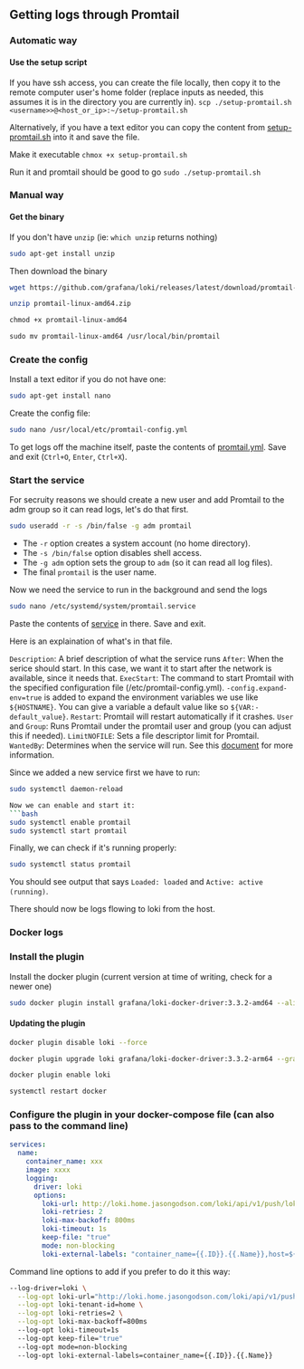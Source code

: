 ## Getting logs through Promtail

### Automatic way

#### Use the setup script
If you have ssh access, you can create the file locally, then copy it to the remote computer user's home folder (replace inputs as needed, this assumes it is in the directory you are currently in).
`scp ./setup-promtail.sh <username>>@<host_or_ip>:~/setup-promtail.sh`

Alternatively, if you have a text editor you can copy the content from [setup-promtail.sh](setup-promtail.sh) into it and save the file.

Make it executable
`chmox +x setup-promtail.sh`

Run it and promtail should be good to go
`sudo ./setup-promtail.sh`

### Manual way

#### Get the binary

If you don't have `unzip` (ie: `which unzip` returns nothing)
```bash
sudo apt-get install unzip
```

Then download the binary
```bash
wget https://github.com/grafana/loki/releases/latest/download/promtail-linux-amd64.zip

unzip promtail-linux-amd64.zip

chmod +x promtail-linux-amd64

sudo mv promtail-linux-amd64 /usr/local/bin/promtail
```

### Create the config

Install a text editor if you do not have one:
```bash
sudo apt-get install nano
```

Create the config file:
```bash
sudo nano /usr/local/etc/promtail-config.yml
```

To get logs off the machine itself, paste the contents of [promtail.yml](./promtail.yml). Save and exit (`Ctrl+O`, `Enter`, `Ctrl+X`).

### Start the service

For secruity reasons we should create a new user and add Promtail to the adm group so it can read logs, let's do that first.
```bash
sudo useradd -r -s /bin/false -g adm promtail
```

- The `-r` option creates a system account (no home directory).
- The `-s /bin/false` option disables shell access.
- The `-g adm` option sets the group to `adm` (so it can read all log files).
- The final `promtail` is the user name.


Now we need the service to run in the background and send the logs
```bash
sudo nano /etc/systemd/system/promtail.service
```

Paste the contents of [service](./service) in there. Save and exit.

Here is an explaination of what's in that file.


`Description`: A brief description of what the service runs
`After`: When the serice should start. In this case, we want it to start after the network is available, since it needs that.
`ExecStart`: The command to start Promtail with the specified configuration file (/etc/promtail-config.yml). `-config.expand-env=true` is added to expand the environment variables we use like `${HOSTNAME}`. You can give a variable a default value like so `${VAR:-default_value}`.
`Restart`: Promtail will restart automatically if it crashes.
`User` and `Group`: Runs Promtail under the promtail user and group (you can adjust this if needed).
`LimitNOFILE`: Sets a file descriptor limit for Promtail.
`WantedBy`: Determines when the service will run. See this [document](./../docs/system-service-wantedby.md) for more information.

Since we added a new service first we have to run:
```bash
sudo systemctl daemon-reload

Now we can enable and start it:
```bash
sudo systemctl enable promtail
sudo systemctl start promtail
```

Finally, we can check if it's running properly:
```bash
sudo systemctl status promtail
```

You should see output that says `Loaded: loaded` and `Active: active (running)`.

There should now be logs flowing to loki from the host.

### Docker logs

### Install the plugin
Install the docker plugin (current version at time of writing, check for a newer one)
```bash
sudo docker plugin install grafana/loki-docker-driver:3.3.2-amd64 --alias loki --grant-all-permissions
```

#### Updating the plugin
```bash
docker plugin disable loki --force

docker plugin upgrade loki grafana/loki-docker-driver:3.3.2-arm64 --grant-all-permissions

docker plugin enable loki

systemctl restart docker
```

### Configure the plugin in your docker-compose file (can also pass to the command line)
```yaml
services:
  name:
    container_name: xxx
    image: xxxx
    logging:
      driver: loki
      options:
        loki-url: http://loki.home.jasongodson.com/loki/api/v1/push/loki/api/v1/push
        loki-retries: 2
        loki-max-backoff: 800ms
        loki-timeout: 1s
        keep-file: "true"
        mode: non-blocking
        loki-external-labels: "container_name={{.ID}}.{{.Name}},host=${HOSTNAME}"
```

Command line options to add if you prefer to do it this way:
```bash
--log-driver=loki \
  --log-opt loki-url="http://loki.home.jasongodson.com/loki/api/v1/push" \
  --log-opt loki-tenant-id=home \
  --log-opt loki-retries=2 \
  --log-opt loki-max-backoff=800ms
  --log-opt loki-timeout=1s
  --log-opt keep-file="true"
  --log-opt mode=non-blocking
  --log-opt loki-external-labels=container_name={{.ID}}.{{.Name}}
  ```